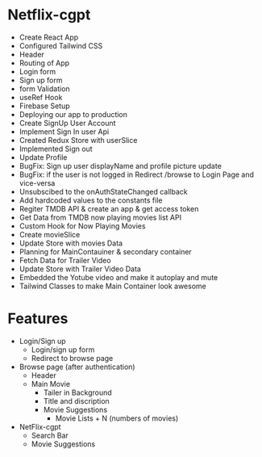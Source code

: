# Netflix-cgpt
 - Create React App
 - Configured Tailwind CSS
 - Header
 - Routing of App
 - Login form
 - Sign up form
 - form Validation
 - useRef Hook
 - Firebase Setup
 - Deploying our app to production
 - Create SignUp User Account
 - Implement Sign In user Api
 - Created Redux Store with userSlice
 - Implemented Sign out
 - Update Profile
 - BugFix: Sign up user displayName and profile picture update
 - BugFix: if the user is not logged in Redirect /browse to Login Page and vice-versa
 - Unsubscibed to the onAuthStateChanged callback
 - Add hardcoded values to the constants file
 - Regiter TMDB API & create an app & get access token
 - Get Data from TMDB now playing movies list API
 - Custom Hook for Now Playing Movies
 - Create movieSlice
 - Update Store with movies Data
 - Planning for MainContauiner & secondary container
 - Fetch Data for Trailer Video
 - Update Store with Trailer Video Data
 - Embedded the Yotube video and make it autoplay and mute
 - Tailwind Classes to make Main Container look awesome
 

# Features
 - Login/Sign up 
   - Login/sign up form
   - Redirect to browse page
 - Browse page (after authentication) 
   - Header 
   - Main Movie
     - Tailer in Background
     - Title and discription
     - Movie Suggestions
         - Movie Lists + N (numbers of movies)
 - NetFlix-cgpt
   - Search Bar
   - Movie Suggestions
